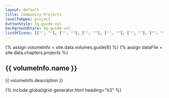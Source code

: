 ```yaml
---
layout: default
title: Community Projects
levelToOpen: project
buttonStyle: fg-guide-vol
backgroundStyle: bg-guide-vol
listOfIcons: [["", ""], ["", ""], ["", ""], ["", ""], ["", ""], ["", ""]]
---
```

{% assign volumeInfo = site.data.volumes.guide[6] %}
{% assign dataFile = site.data.chapters.projects %}

## {{ volumeInfo.name }}

{{ volumeInfo.description }}

{% include global/grid-generator.html heading="h3" %}